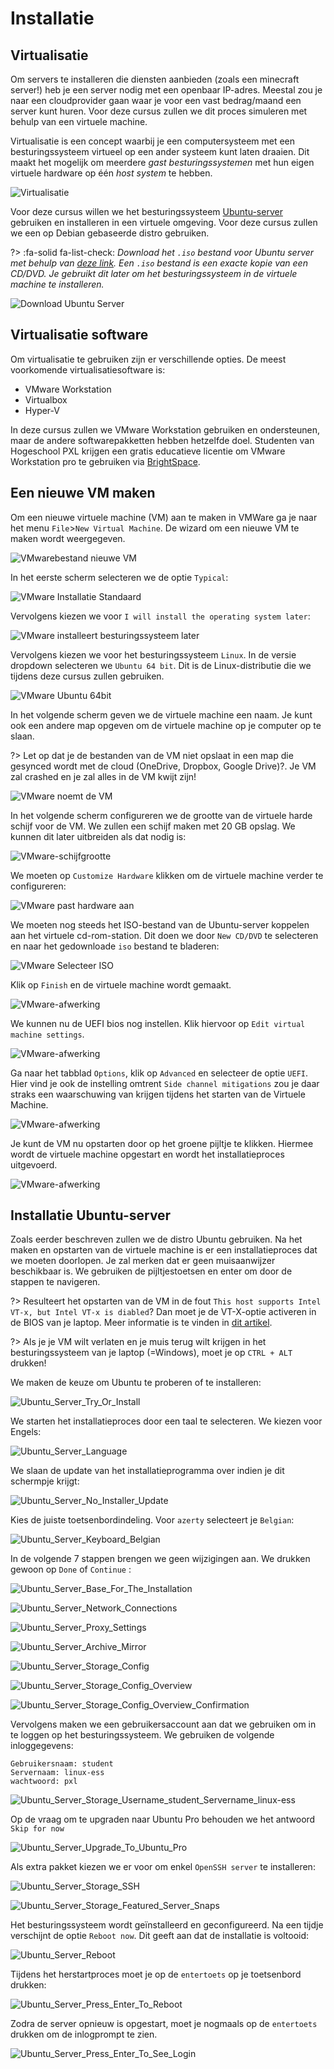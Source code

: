 # Installatie

## Virtualisatie
Om servers te installeren die diensten aanbieden (zoals een minecraft server!) heb je een server nodig met een openbaar IP-adres. Meestal zou je naar een cloudprovider gaan waar je voor een vast bedrag/maand een server kunt huren. Voor deze cursus zullen we dit proces simuleren met behulp van een virtuele machine. 

Virtualisatie is een concept waarbij je een computersysteem met een besturingssysteem virtueel op een ander systeem kunt laten draaien. Dit maakt het mogelijk om meerdere _gast besturingssystemen_ met hun eigen virtuele hardware op één _host system_ te hebben. 

![Virtualisatie](../images/02/Virtualization.png)

Voor deze cursus willen we het besturingssysteem [Ubuntu-server](https://ubuntu.com/download/server) gebruiken en installeren in een virtuele omgeving. Voor deze cursus zullen we een op Debian gebaseerde distro gebruiken. 

?> :fa-solid fa-list-check: _Download het `.iso` bestand voor Ubuntu server met behulp van [deze link](https://ubuntu.com/download/server). Een `.iso` bestand is een exacte kopie van een CD/DVD. Je gebruikt dit later om het besturingssysteem in de virtuele machine te installeren._

![Download Ubuntu Server](../images/02/GetUbuntuServer_Download_Ubuntu.png)

## Virtualisatie software 
Om virtualisatie te gebruiken zijn er verschillende opties. De meest voorkomende virtualisatiesoftware is: 
- VMware Workstation
- Virtualbox 
- Hyper-V 

In deze cursus zullen we VMware Workstation gebruiken en ondersteunen, maar de andere softwarepakketten hebben hetzelfde doel. Studenten van Hogeschool PXL krijgen een gratis educatieve licentie om VMware Workstation pro te gebruiken via [BrightSpace](https://itacademy.brightspace.com/). 

## Een nieuwe VM maken 
Om een nieuwe virtuele machine (VM) aan te maken in VMWare ga je naar het menu `File`>`New Virtual Machine`. De wizard om een nieuwe VM te maken wordt weergegeven. 

![VMwarebestand nieuwe VM](../images/02/VMware_File_New_VM.png) 

In het eerste scherm selecteren we de optie `Typical`: 

![VMware Installatie Standaard](../images/02/VMware_Typical.png) 

Vervolgens kiezen we voor `I will install the operating system later`: 

![VMware installeert besturingssysteem later](../images/02/VMware_Operating_System_Later.png) 

Vervolgens kiezen we voor het besturingssysteem `Linux`. In de versie dropdown selecteren we `Ubuntu 64 bit`. Dit is de Linux-distributie die we tijdens deze cursus zullen gebruiken. 

![VMware Ubuntu 64bit](../images/02/VMware_Ubuntu_64bit.png) 

In het volgende scherm geven we de virtuele machine een naam. Je kunt ook een andere map opgeven om de virtuele machine op je computer op te slaan.  

?> <i class="fa fa-exclamation-circle" style="font-size:48px;color:red"></i> Let op dat je de bestanden van de VM niet opslaat in een map die gesynced wordt met de cloud (OneDrive, Dropbox, Google Drive)?. Je VM zal crashed en je zal alles in de VM kwijt zijn!

![VMware noemt de VM](../images/02/VMware_Name_The_VM.png) 

In het volgende scherm configureren we de grootte van de virtuele harde schijf voor de VM. We zullen een schijf maken met 20 GB opslag. We kunnen dit later uitbreiden als dat nodig is: 

![VMware-schijfgrootte](../images/02/VMware_Disk_Size.png) 

We moeten op `Customize Hardware` klikken om de virtuele machine verder te configureren: 

![VMware past hardware aan](../images/02/VMware_Customize_Hardware.png) 

We moeten nog steeds het ISO-bestand van de Ubuntu-server koppelen aan het virtuele cd-rom-station. Dit doen we door `New CD/DVD` te selecteren en naar het gedownloade `iso` bestand te bladeren: 

![VMware Selecteer ISO](../images/02/VMware_Select_ISO.png) 

Klik op `Finish` en de virtuele machine wordt gemaakt. 

![VMware-afwerking](../images/02/VMware_Finish.png) 
  
We kunnen nu de UEFI bios nog instellen. Klik hiervoor op `Edit virtual machine settings`. 
  
![VMware-afwerking](../images/02/VMware_UEFI_1.png) 

Ga naar het tabblad `Options`, klik op `Advanced` en selecteer de optie `UEFI`. Hier vind je ook de instelling omtrent `Side channel mitigations` zou je daar straks een waarschuwing van krijgen tijdens het starten van de Virtuele Machine. 
  
![VMware-afwerking](../images/02/VMware_UEFI_2.png) 
  
Je kunt de VM nu opstarten door op het groene pijltje te klikken. Hiermee wordt de virtuele machine opgestart en wordt het installatieproces uitgevoerd. 

![VMware-afwerking](../images/02/VMware_Start_VM.png) 

## Installatie Ubuntu-server 
Zoals eerder beschreven zullen we de distro Ubuntu gebruiken. Na het maken en opstarten van de virtuele machine is er een installatieproces dat we moeten doorlopen. Je zal merken dat er geen muisaanwijzer beschikbaar is. We gebruiken de pijltjestoetsen en enter om door de stappen te navigeren. 

?> <i class="fa-solid fa-circle-info"></i> Resulteert het opstarten van de VM in de fout `This host supports Intel VT-x, but Intel VT-x is diabled`? Dan moet je de VT-X-optie activeren in de BIOS van je laptop. Meer informatie is te vinden in [dit artikel](https://www.qtithow.com/2020/12/fix-error-this-host-supports-Intel-VT-x.html). 

?> <i class="fa-solid fa-circle-info"></i> Als je je VM wilt verlaten en je muis terug wilt krijgen in het besturingssysteem van je laptop (=Windows), moet je op `CTRL + ALT` drukken! 

We maken de keuze om Ubuntu te proberen of te installeren: 

![Ubuntu_Server_Try_Or_Install](../images/02/Ubuntu_Server_Try_Or_Install.png)

We starten het installatieproces door een taal te selecteren. We kiezen voor Engels: 

![Ubuntu_Server_Language](../images/02/Ubuntu_Server_Language.png)

We slaan de update van het installatieprogramma over indien je dit schermpje krijgt: 

![Ubuntu_Server_No_Installer_Update](../images/02/Ubuntu_Server_No_Installer_Update.png)

Kies de juiste toetsenbordindeling. Voor `azerty` selecteert je `Belgian`: 

![Ubuntu_Server_Keyboard_Belgian](../images/02/Ubuntu_Server_Keyboard_Belgian.png)

In de volgende 7 stappen brengen we geen wijzigingen aan. We drukken gewoon op `Done` of `Continue` : 

![Ubuntu_Server_Base_For_The_Installation](../images/02/Ubuntu_Server_Base_For_The_Installation.png)

![Ubuntu_Server_Network_Connections](../images/02/Ubuntu_Server_Network_Connections.png)

![Ubuntu_Server_Proxy_Settings](../images/02/Ubuntu_Server_Proxy_Settings.png)

![Ubuntu_Server_Archive_Mirror](../images/02/Ubuntu_Server_Archive_Mirror.png)

![Ubuntu_Server_Storage_Config](../images/02/Ubuntu_Server_Storage_Config.png)

![Ubuntu_Server_Storage_Config_Overview](../images/02/Ubuntu_Server_Storage_Config_Overview.png)

![Ubuntu_Server_Storage_Config_Overview_Confirmation](../images/02/Ubuntu_Server_Storage_Config_Overview_Confirmation.png)

Vervolgens maken we een gebruikersaccount aan dat we gebruiken om in te loggen op het besturingssysteem. We gebruiken de volgende inloggegevens: 
``` 
Gebruikersnaam: student 
Servernaam: linux-ess 
wachtwoord: pxl 
``` 

![Ubuntu_Server_Storage_Username_student_Servername_linux-ess](../images/02/Ubuntu_Server_Storage_Username_student_Servername_linux-ess.png)  

Op de vraag om te upgraden naar Ubuntu Pro behouden we het antwoord `Skip for now`

![Ubuntu_Server_Upgrade_To_Ubuntu_Pro](../images/02/Ubuntu_Server_Upgrade_To_Ubuntu_Pro.png)  


Als extra pakket kiezen we er voor om enkel `OpenSSH server` te installeren: 

![Ubuntu_Server_Storage_SSH](../images/02/Ubuntu_Server_Storage_SSH_WEL.png)

![Ubuntu_Server_Storage_Featured_Server_Snaps](../images/02/Ubuntu_Server_Storage_Featured_Server_Snaps.png)

Het besturingssysteem wordt geïnstalleerd en geconfigureerd. Na een tijdje verschijnt de optie `Reboot now`. Dit geeft aan dat de installatie is voltooid: 

![Ubuntu_Server_Reboot](../images/02/Ubuntu_Server_Reboot.png)

Tijdens het herstartproces moet je op de `entertoets` op je toetsenbord drukken: 

![Ubuntu_Server_Press_Enter_To_Reboot](../images/02/Ubuntu_Server_Press_Enter_To_Reboot.png)

Zodra de server opnieuw is opgestart, moet je nogmaals op de `entertoets` drukken om de inlogprompt te zien. 

![Ubuntu_Server_Press_Enter_To_See_Login](../images/02/Ubuntu_Server_Press_Enter_To_See_Login.png)
